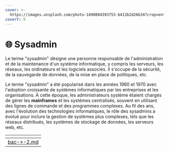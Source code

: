 ```yaml
---
cover: >-
  https://images.unsplash.com/photo-1498084393753-b411b2d26b34?crop=entropy&cs=tinysrgb&fm=jpg&ixid=MnwxOTcwMjR8MHwxfHNlYXJjaHw5fHxuZXR3b3JrfGVufDB8fHx8MTY3NTA4Njk5NQ&ixlib=rb-4.0.3&q=80
coverY: 0
---
```


# 🌐 Sysadmin

Le terme "sysadmin" désigne une personne responsable de l'administration et de la maintenance d'un système informatique, y compris les serveurs, les réseaux, les ordinateurs et les logiciels associés. Il s'occupe de la sécurité, de la sauvegarde de données, de la mise en place de politiques, etc.

Le terme "sysadmin" a été popularisé dans les années 1960 et 1970 avec l'adoption croissante de systèmes informatiques par les entreprises et les organisations. À cette époque, les administrateurs système étaient chargés de gérer les **mainframes** et les systèmes centralisés, souvent en utilisant des lignes de commande et des programmes complexes. Au fil des ans, avec l'évolution des technologies informatiques, le rôle des sysadmins a évolué pour inclure la gestion de systèmes plus complexes, tels que les réseaux distribués, les systèmes de stockage de données, les serveurs web, etc.

<table data-view="cards"><thead><tr><th data-card-target data-type="content-ref"></th></tr></thead><tbody><tr><td><a href="bac-+-2.md">bac-+-2.md</a></td></tr></tbody></table>
